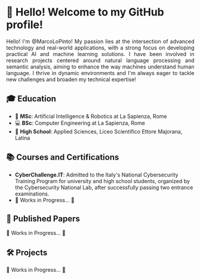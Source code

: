 # 👋 Hello! Welcome to my GitHub profile!

<p align="justify">
Hello! I'm @MarcoLoPinto! My passion lies at the intersection of advanced technology and real-world applications, with a strong focus on developing practical AI and machine learning solutions. I have been involved in research projects centered around natural language processing and semantic analysis, aiming to enhance the way machines understand human language. I thrive in dynamic environments and I'm always eager to tackle new challenges and broaden my technical expertise!
</p>

## 🎓 Education
- 🤖 **MSc**: Artificial Intelligence & Robotics at La Sapienza, Rome
- 💻 **BSc**: Computer Engineering at La Sapienza, Rome
- 🏫 **High School**: Applied Sciences, Liceo Scientifico Ettore Majorana, Latina

## 📚 Courses and Certifications
- **CyberChallenge.IT**: Admitted to the Italy's National Cybersecurity Training Program for university and high school students, organized by the Cybersecurity National Lab, after successfully passing two entrance examinations.
- 🚧 Works in Progress... 🚧

## 📄 Published Papers

🚧 Works in Progress... 🚧

## 🛠️ Projects

🚧 Works in Progress... 🚧

<!--
**MarcoLoPinto/MarcoLoPinto** is a ✨ _special_ ✨ repository because its `README.md` (this file) appears on your GitHub profile.

Here are some ideas to get you started:

- 🔭 I’m currently working on ...
- 🌱 I’m currently learning ...
- 👯 I’m looking to collaborate on ...
- 🤔 I’m looking for help with ...
- 💬 Ask me about ...
- 📫 How to reach me: ...
- 😄 Pronouns: ...
- ⚡ Fun fact: ...
-->
